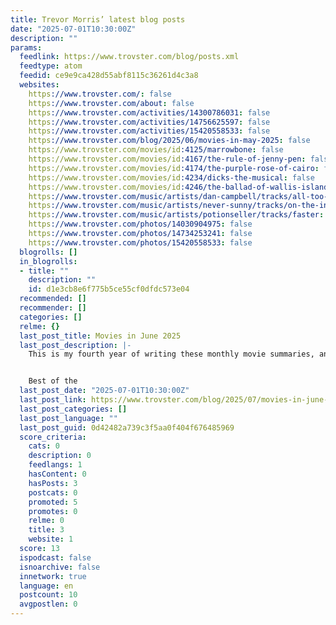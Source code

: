 ```yaml
---
title: Trevor Morris’ latest blog posts
date: "2025-07-01T10:30:00Z"
description: ""
params:
  feedlink: https://www.trovster.com/blog/posts.xml
  feedtype: atom
  feedid: ce9e9ca428d55abf8115c36261d4c3a8
  websites:
    https://www.trovster.com/: false
    https://www.trovster.com/about: false
    https://www.trovster.com/activities/14300786031: false
    https://www.trovster.com/activities/14756625597: false
    https://www.trovster.com/activities/15420558533: false
    https://www.trovster.com/blog/2025/06/movies-in-may-2025: false
    https://www.trovster.com/movies/id:4125/marrowbone: false
    https://www.trovster.com/movies/id:4167/the-rule-of-jenny-pen: false
    https://www.trovster.com/movies/id:4174/the-purple-rose-of-cairo: false
    https://www.trovster.com/movies/id:4234/dicks-the-musical: false
    https://www.trovster.com/movies/id:4246/the-ballad-of-wallis-island: false
    https://www.trovster.com/music/artists/dan-campbell/tracks/all-too-well: false
    https://www.trovster.com/music/artists/never-sunny/tracks/on-the-inside: false
    https://www.trovster.com/music/artists/potionseller/tracks/faster: false
    https://www.trovster.com/photos/14030904975: false
    https://www.trovster.com/photos/14734253241: false
    https://www.trovster.com/photos/15420558533: false
  blogrolls: []
  in_blogrolls:
  - title: ""
    description: ""
    id: d1e3cb8e6f775b5ce55cf0dfdc573e04
  recommended: []
  recommender: []
  categories: []
  relme: {}
  last_post_title: Movies in June 2025
  last_post_description: |-
    This is my fourth year of writing these monthly movie summaries, and this is my June 2025 review. Overall, I watched 32 new movies this month, taking the total for the year to 206!


    Best of the
  last_post_date: "2025-07-01T10:30:00Z"
  last_post_link: https://www.trovster.com/blog/2025/07/movies-in-june-2025
  last_post_categories: []
  last_post_language: ""
  last_post_guid: 0d42482a739c3f5aa0f404f676485969
  score_criteria:
    cats: 0
    description: 0
    feedlangs: 1
    hasContent: 0
    hasPosts: 3
    postcats: 0
    promoted: 5
    promotes: 0
    relme: 0
    title: 3
    website: 1
  score: 13
  ispodcast: false
  isnoarchive: false
  innetwork: true
  language: en
  postcount: 10
  avgpostlen: 0
---
```

